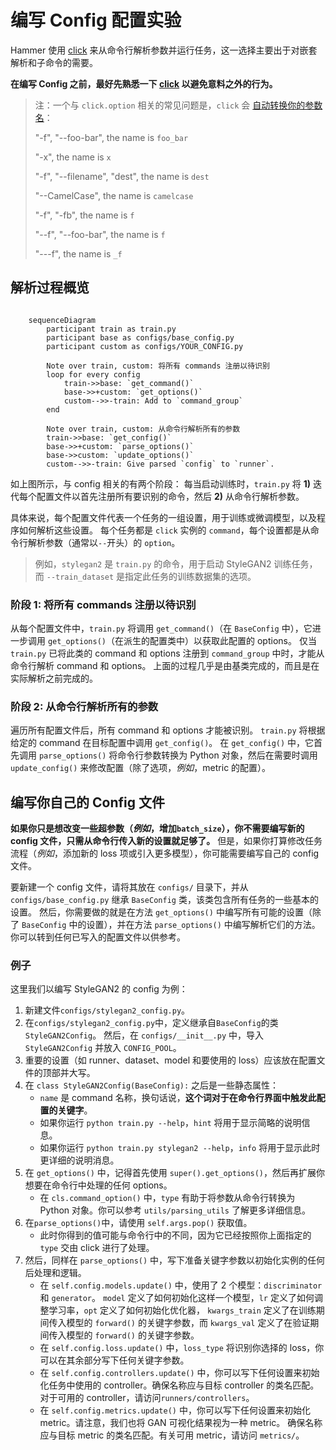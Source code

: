 # 编写 Config 配置实验

Hammer 使用 [click](https://click.palletsprojects.com/en/8.0.x/) 来从命令行解析参数并运行任务，这一选择主要出于对嵌套解析和子命令的需要。

**在编写 Config 之前，最好先熟悉一下 [click](https://click.palletsprojects.com/en/8.0.x/) 以避免意料之外的行为。**

> 注：一个与 `click.option` 相关的常见问题是，`click` 会 [自动转换你的参数名](https://click.palletsprojects.com/en/8.0.x/options/#name-your-options)：
>
> "-f", "--foo-bar", the name is `foo_bar`
>
> "-x", the name is `x`
>
> "-f", "--filename", "dest", the name is `dest`
>
> "--CamelCase", the name is `camelcase`
>
> "-f", "-fb", the name is `f`
>
> "--f", "--foo-bar", the name is `f`
>
> "---f", the name is `_f`

## 解析过程概览

```{mermaid}

    sequenceDiagram
        participant train as train.py 
        participant base as configs/base_config.py
        participant custom as configs/YOUR_CONFIG.py
        
        Note over train, custom: 将所有 commands 注册以待识别
        loop for every config
            train->>base: `get_command()`
            base->>+custom: `get_options()`
            custom-->>-train: Add to `command_group`
        end
        
        Note over train, custom: 从命令行解析所有的参数
        train->>base: `get_config()`
        base->>+custom: `parse_options()`
        base->>custom: `update_options()`
        custom-->>-train: Give parsed `config` to `runner`.
```

如上图所示，与 config 相关的有两个阶段：
每当启动训练时，`train.py` 将 **1)** 迭代每个配置文件以首先注册所有要识别的命令，然后 **2)** 从命令行解析参数。

具体来说，每个配置文件代表一个任务的一组设置，用于训练或微调模型，以及程序如何解析这些设置。
每个任务都是 `click` 实例的 `command`，每个设置都是从命令行解析参数（通常以`--`开头）的 `option`。

> 例如，`stylegan2` 是 `train.py` 的命令，用于启动 StyleGAN2 训练任务，而 `--train_dataset` 是指定此任务的训练数据集的选项。

### 阶段 1: 将所有 commands 注册以待识别

从每个配置文件中，`train.py` 将调用 `get_command()`（在 `BaseConfig` 中），它进一步调用 `get_options()`（在派生的配置类中）以获取此配置的 options。
仅当 `train.py` 已将此类的 command 和 options 注册到 `command_group` 中时，才能从命令行解析 command 和 options。
上面的过程几乎是由基类完成的，而且是在实际解析之前完成的。

### 阶段 2: 从命令行解析所有的参数

遍历所有配置文件后，所有 command 和 options 才能被识别。
`train.py` 将根据给定的 command 在目标配置中调用 `get_config()`。
在 `get_config()` 中，它首先调用 `parse_options()` 将命令行参数转换为 Python 对象，然后在需要时调用 `update_config()` 来修改配置（除了选项，*例如*，metric 的配置）。

## 编写你自己的 Config 文件

**如果你只是想改变一些超参数（*例如*，增加`batch_size`），你不需要编写新的 config 文件，只需从命令行传入新的设置就足够了。**
但是，如果你打算修改任务流程（*例如*，添加新的 loss 项或引入更多模型），你可能需要编写自己的 config 文件。

要新建一个 config 文件，请将其放在 `configs/` 目录下，并从 `configs/base_config.py` 继承 `BaseConfig` 类，该类包含所有任务的一些基本的设置。
然后，你需要做的就是在方法 `get_options()` 中编写所有可能的设置（除了 `BaseConfig` 中的设置），并在方法 `parse_options()` 中编写解析它们的方法。
你可以转到任何已写入的配置文件以供参考。

### 例子

这里我们以编写 StyleGAN2 的 config 为例：

1. 新建文件`configs/stylegan2_config.py`。
2. 在`configs/stylegan2_config.py`中，定义继承自`BaseConfig`的类`StyleGAN2Config`。
   然后，在 `configs/__init__.py` 中，导入 `StyleGAN2Config` 并放入 `CONFIG_POOL`。
3. 重要的设置（如 runner、dataset、model 和要使用的 loss）应该放在配置文件的顶部并大写。
4. 在 `class StyleGAN2Config(BaseConfig):` 之后是一些静态属性：
   * `name` 是 command 名称，换句话说，**这个词对于在命令行界面中触发此配置的关键字**。
   * 如果你运行 `python train.py --help`，`hint` 将用于显示简略的说明信息。
   * 如果你运行 `python train.py stylegan2 --help`，`info` 将用于显示此时更详细的说明消息。
5. 在 `get_options()` 中，记得首先使用 `super().get_options()`，然后再扩展你想要在命令行中处理的任何 options。
   * 在 `cls.command_option()` 中，`type` 有助于将参数从命令行转换为 Python 对象。你可以参考 `utils/parsing_utils` 了解更多详细信息。
6. 在`parse_options()`中，请使用 `self.args.pop()` 获取值。
   * 此时你得到的值可能与命令行中的不同，因为它已经按照你上面指定的 `type` 交由 click 进行了处理。
7. 然后，同样在 `parse_options()` 中，写下准备关键字参数以初始化实例的任何后处理和逻辑。
   * 在 `self.config.models.update()` 中，使用了 2 个模型：`discriminator` 和 `generator`。
     `model` 定义了如何初始化这样一个模型，`lr` 定义了如何调整学习率，`opt` 定义了如何初始化优化器，
     `kwargs_train` 定义了在训练期间传入模型的 `forward()` 的关键字参数，而 `kwargs_val` 定义了在验证期间传入模型的 `forward()` 的关键字参数。
   * 在 `self.config.loss.update()` 中，`loss_type` 将识别你选择的 loss，你可以在其余部分写下任何关键字参数。
   * 在 `self.config.controllers.update()` 中，你可以写下任何设置来初始化任务中使用的 controller。确保名称应与目标 controller 的类名匹配。
     对于可用的 controller，请访问`runners/controllers`。
   * 在 `self.config.metrics.update()` 中，你可以写下任何设置来初始化 metric。请注意，我们也将 GAN 可视化结果视为一种 metric。
     确保名称应与目标 metric 的类名匹配。有关可用 metric，请访问 `metrics/`。